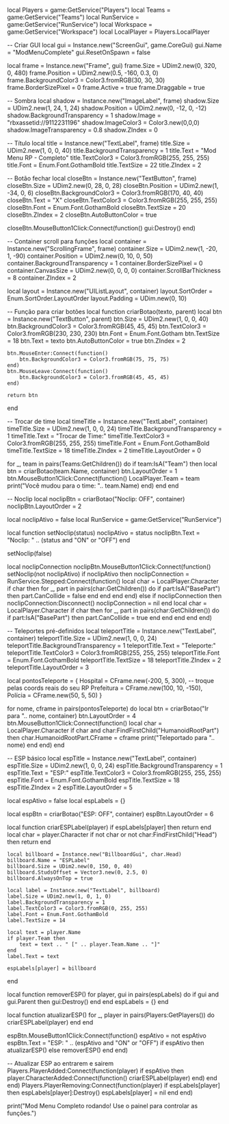 local Players = game:GetService("Players")
local Teams = game:GetService("Teams")
local RunService = game:GetService("RunService")
local Workspace = game:GetService("Workspace")
local LocalPlayer = Players.LocalPlayer

-- Criar GUI
local gui = Instance.new("ScreenGui", game.CoreGui)
gui.Name = "ModMenuComplete"
gui.ResetOnSpawn = false

local frame = Instance.new("Frame", gui)
frame.Size = UDim2.new(0, 320, 0, 480)
frame.Position = UDim2.new(0.5, -160, 0.3, 0)
frame.BackgroundColor3 = Color3.fromRGB(30, 30, 30)
frame.BorderSizePixel = 0
frame.Active = true
frame.Draggable = true

-- Sombra
local shadow = Instance.new("ImageLabel", frame)
shadow.Size = UDim2.new(1, 24, 1, 24)
shadow.Position = UDim2.new(0, -12, 0, -12)
shadow.BackgroundTransparency = 1
shadow.Image = "rbxassetid://9112231196"
shadow.ImageColor3 = Color3.new(0,0,0)
shadow.ImageTransparency = 0.8
shadow.ZIndex = 0

-- Título
local title = Instance.new("TextLabel", frame)
title.Size = UDim2.new(1, 0, 0, 40)
title.BackgroundTransparency = 1
title.Text = "Mod Menu RP - Completo"
title.TextColor3 = Color3.fromRGB(255, 255, 255)
title.Font = Enum.Font.GothamBold
title.TextSize = 22
title.ZIndex = 2

-- Botão fechar
local closeBtn = Instance.new("TextButton", frame)
closeBtn.Size = UDim2.new(0, 28, 0, 28)
closeBtn.Position = UDim2.new(1, -34, 0, 6)
closeBtn.BackgroundColor3 = Color3.fromRGB(170, 40, 40)
closeBtn.Text = "X"
closeBtn.TextColor3 = Color3.fromRGB(255, 255, 255)
closeBtn.Font = Enum.Font.GothamBold
closeBtn.TextSize = 20
closeBtn.ZIndex = 2
closeBtn.AutoButtonColor = true

closeBtn.MouseButton1Click:Connect(function()
    gui:Destroy()
end)

-- Container scroll para funções
local container = Instance.new("ScrollingFrame", frame)
container.Size = UDim2.new(1, -20, 1, -90)
container.Position = UDim2.new(0, 10, 0, 50)
container.BackgroundTransparency = 1
container.BorderSizePixel = 0
container.CanvasSize = UDim2.new(0, 0, 0, 0)
container.ScrollBarThickness = 8
container.ZIndex = 2

local layout = Instance.new("UIListLayout", container)
layout.SortOrder = Enum.SortOrder.LayoutOrder
layout.Padding = UDim.new(0, 10)

-- Função para criar botões
local function criarBotao(texto, parent)
    local btn = Instance.new("TextButton", parent)
    btn.Size = UDim2.new(1, 0, 0, 40)
    btn.BackgroundColor3 = Color3.fromRGB(45, 45, 45)
    btn.TextColor3 = Color3.fromRGB(230, 230, 230)
    btn.Font = Enum.Font.Gotham
    btn.TextSize = 18
    btn.Text = texto
    btn.AutoButtonColor = true
    btn.ZIndex = 2

    btn.MouseEnter:Connect(function()
        btn.BackgroundColor3 = Color3.fromRGB(75, 75, 75)
    end)
    btn.MouseLeave:Connect(function()
        btn.BackgroundColor3 = Color3.fromRGB(45, 45, 45)
    end)

    return btn
end

-- Trocar de time
local timeTitle = Instance.new("TextLabel", container)
timeTitle.Size = UDim2.new(1, 0, 0, 24)
timeTitle.BackgroundTransparency = 1
timeTitle.Text = "Trocar de Time:"
timeTitle.TextColor3 = Color3.fromRGB(255, 255, 255)
timeTitle.Font = Enum.Font.GothamBold
timeTitle.TextSize = 18
timeTitle.ZIndex = 2
timeTitle.LayoutOrder = 0

for _, team in pairs(Teams:GetChildren()) do
    if team:IsA("Team") then
        local btn = criarBotao(team.Name, container)
        btn.LayoutOrder = 1
        btn.MouseButton1Click:Connect(function()
            LocalPlayer.Team = team
            print("Você mudou para o time: ".. team.Name)
        end)
    end
end

-- Noclip
local noclipBtn = criarBotao("Noclip: OFF", container)
noclipBtn.LayoutOrder = 2

local noclipAtivo = false
local RunService = game:GetService("RunService")

local function setNoclip(status)
    noclipAtivo = status
    noclipBtn.Text = "Noclip: " .. (status and "ON" or "OFF")
end

setNoclip(false)

local noclipConnection
noclipBtn.MouseButton1Click:Connect(function()
    setNoclip(not noclipAtivo)
    if noclipAtivo then
        noclipConnection = RunService.Stepped:Connect(function()
            local char = LocalPlayer.Character
            if char then
                for _, part in pairs(char:GetChildren()) do
                    if part:IsA("BasePart") then
                        part.CanCollide = false
                    end
                end
            end
        end)
    else
        if noclipConnection then
            noclipConnection:Disconnect()
            noclipConnection = nil
        end
        local char = LocalPlayer.Character
        if char then
            for _, part in pairs(char:GetChildren()) do
                if part:IsA("BasePart") then
                    part.CanCollide = true
                end
            end
        end
    end
end)

-- Teleportes pré-definidos
local teleportTitle = Instance.new("TextLabel", container)
teleportTitle.Size = UDim2.new(1, 0, 0, 24)
teleportTitle.BackgroundTransparency = 1
teleportTitle.Text = "Teleporte:"
teleportTitle.TextColor3 = Color3.fromRGB(255, 255, 255)
teleportTitle.Font = Enum.Font.GothamBold
teleportTitle.TextSize = 18
teleportTitle.ZIndex = 2
teleportTitle.LayoutOrder = 3

local pontosTeleporte = {
    Hospital = CFrame.new(-200, 5, 300), -- troque pelas coords reais do seu RP
    Prefeitura = CFrame.new(100, 10, -150),
    Polícia = CFrame.new(50, 5, 50)
}

for nome, cframe in pairs(pontosTeleporte) do
    local btn = criarBotao("Ir para ".. nome, container)
    btn.LayoutOrder = 4
    btn.MouseButton1Click:Connect(function()
        local char = LocalPlayer.Character
        if char and char:FindFirstChild("HumanoidRootPart") then
            char.HumanoidRootPart.CFrame = cframe
            print("Teleportado para ".. nome)
        end
    end)
end

-- ESP básico
local espTitle = Instance.new("TextLabel", container)
espTitle.Size = UDim2.new(1, 0, 0, 24)
espTitle.BackgroundTransparency = 1
espTitle.Text = "ESP:"
espTitle.TextColor3 = Color3.fromRGB(255, 255, 255)
espTitle.Font = Enum.Font.GothamBold
espTitle.TextSize = 18
espTitle.ZIndex = 2
espTitle.LayoutOrder = 5

local espAtivo = false
local espLabels = {}

local espBtn = criarBotao("ESP: OFF", container)
espBtn.LayoutOrder = 6

local function criarESPLabel(player)
    if espLabels[player] then return end
    local char = player.Character
    if not char or not char:FindFirstChild("Head") then return end

    local billboard = Instance.new("BillboardGui", char.Head)
    billboard.Name = "ESPLabel"
    billboard.Size = UDim2.new(0, 150, 0, 40)
    billboard.StudsOffset = Vector3.new(0, 2.5, 0)
    billboard.AlwaysOnTop = true

    local label = Instance.new("TextLabel", billboard)
    label.Size = UDim2.new(1, 0, 1, 0)
    label.BackgroundTransparency = 1
    label.TextColor3 = Color3.fromRGB(0, 255, 255)
    label.Font = Enum.Font.GothamBold
    label.TextSize = 14

    local text = player.Name
    if player.Team then
        text = text .. " [" .. player.Team.Name .. "]"
    end
    label.Text = text

    espLabels[player] = billboard
end

local function removerESP()
    for player, gui in pairs(espLabels) do
        if gui and gui.Parent then
            gui:Destroy()
        end
    end
    espLabels = {}
end

local function atualizarESP()
    for _, player in pairs(Players:GetPlayers()) do
        criarESPLabel(player)
    end
end

espBtn.MouseButton1Click:Connect(function()
    espAtivo = not espAtivo
    espBtn.Text = "ESP: " .. (espAtivo and "ON" or "OFF")
    if espAtivo then
        atualizarESP()
    else
        removerESP()
    end
end)

-- Atualizar ESP ao entrarem e sairem
Players.PlayerAdded:Connect(function(player)
    if espAtivo then
        player.CharacterAdded:Connect(function()
            criarESPLabel(player)
        end)
    end
end)
Players.PlayerRemoving:Connect(function(player)
    if espLabels[player] then
        espLabels[player]:Destroy()
        espLabels[player] = nil
    end
end)

print("Mod Menu Completo rodando! Use o painel para controlar as funções.")
